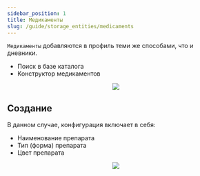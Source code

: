 ```yaml
---
sidebar_position: 1
title: Медикаменты
slug: /guide/storage_entities/medicaments
---
```


`Медикаменты` добавляются в профиль теми же способами, что и дневники.

- Поиск в базе каталога
- Конструктор медикаментов

<div align="center"><img type="imgscreen" src="/WM_doc/img/guide/med/medLayout.png"/></div>

## Создание

В данном случае, конфигурация включает в себя:

- Наименование препарата
- Тип (форма) препарата
- Цвет препарата

<div align="center"><img type="imgscreen" src="/WM_doc/img/guide/med/medConstructor.png"/></div>
